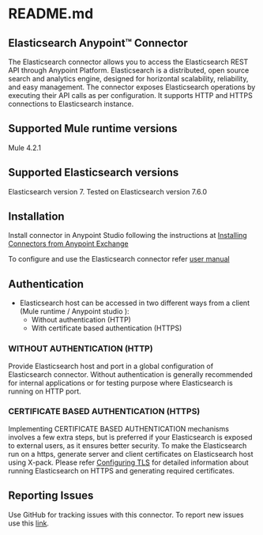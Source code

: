 ﻿# README.md

## Elasticsearch Anypoint™ Connector
The Elasticsearch connector allows you to access the Elasticsearch REST API through Anypoint Platform. Elasticsearch is a distributed, open source search and analytics engine, designed for horizontal scalability, reliability, and easy management. The connector exposes Elasticsearch operations by executing their API calls as per configuration. It supports HTTP and HTTPS connections to Elasticsearch instance.

## Supported Mule runtime versions
Mule 4.2.1

## Supported Elasticsearch versions
Elasticsearch version 7. Tested on Elasticsearch version 7.6.0

## Installation 

Install connector in Anypoint Studio following the instructions at [Installing Connectors from Anypoint Exchange](https://docs.mulesoft.com/anypoint-studio/v/7.1/add-modules-in-studio-to) 

To configure and use the Elasticsearch connector refer [user manual](https://opendoc.gslab.com/es_v2_user_guide.html) 

## Authentication
* Elasticsearch host can be accessed in two different ways from a client (Mule runtime / Anypoint studio ): 
    - Without authentication (HTTP)	 
    - With certificate based authentication (HTTPS)

### WITHOUT AUTHENTICATION (HTTP)
Provide Elasticsearch host and port in a global configuration of Elasticsearch connector. Without authentication is generally recommended for internal applications or for testing purpose where Elasticsearch is running on HTTP port. 


### CERTIFICATE BASED AUTHENTICATION (HTTPS)
Implementing CERTIFICATE BASED AUTHENTICATION mechanisms involves a few extra steps, but ìs preferred if your Elasticsearch is exposed to external users, as it ensures better security.
To make the Elasticsearch run on a https, generate server and client certificates on Elasticsearch host using X-pack. Please refer [Configuring TLS](https://www.elastic.co/guide/en/elasticsearch/reference/current/configuring-tls.html#node-certificates) for detailed information about running Elasticsearch on HTTPS and generating required certificates.

## Reporting Issues

Use GitHub for tracking issues with this connector. To report new issues use this [link](https://github.com/GSLabDev/elasticsearch-connector/issues).

